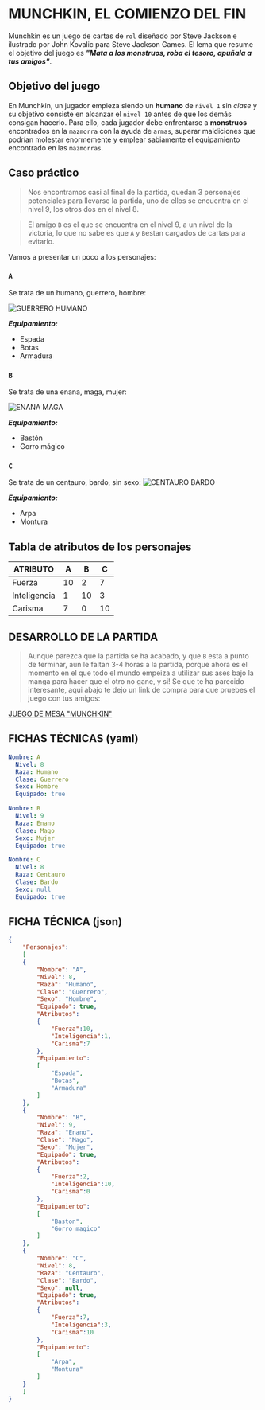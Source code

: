 # MUNCHKIN, EL COMIENZO DEL FIN
Munchkin es un juego de cartas de `rol` diseñado por Steve Jackson e ilustrado por John Kovalic para Steve Jackson Games. El lema que resume el objetivo del juego es ***"Mata a los monstruos, roba el tesoro, apuñala a tus amigos"***. 

## Objetivo del juego

En Munchkin, un jugador empieza siendo un **humano** de `nivel 1` sin *clase* y su objetivo consiste en alcanzar el `nivel 10` antes de que los demás consigan hacerlo. Para ello, cada jugador debe enfrentarse a **monstruos** encontrados en la `mazmorra` con la ayuda de `armas`, superar maldiciones que podrían molestar enormemente y emplear sabiamente el equipamiento encontrado en las `mazmorras`.

## Caso práctico

>Nos encontramos casi al final de la partida, quedan 3 personajes potenciales para llevarse la partida, uno de ellos se encuentra en el nivel 9, los otros dos en el nivel 8.

>El amigo `B` es el que se encuentra en el nivel 9, a un nivel de la victoria, lo que no sabe es que `A` y `B`estan cargados de cartas para evitarlo.

Vamos a presentar un poco a los personajes:

### `A`

Se trata de un humano, guerrero, hombre:

![GUERRERO HUMANO](https://img.freepik.com/fotos-premium/guerrero-medieval-espada-armadura-caminando-bosque_124507-189137.jpg)

***Equipamiento:***
+ Espada
+ Botas
+ Armadura

### `B`

Se trata de una enana, maga, mujer:

![ENANA MAGA](https://tse2.mm.bing.net/th?id=OIG3.wziALuEs27aypawheXLM&pid=ImgGn)

***Equipamiento:***
+ Bastón
+ Gorro mágico

### `C`

Se trata de un centauro, bardo, sin sexo:
![CENTAURO BARDO](https://tse1.mm.bing.net/th?id=OIG3.quhvzgoLWU2n8mhNxZpC&pid=ImgGn)

***Equipamiento:***

+ Arpa
+ Montura

## **Tabla de atributos de los personajes**

|ATRIBUTO|A|B|C
| --- | --- | --- | --- |
|Fuerza|10|2|7
|Inteligencia|1|10|3
|Carisma|7|0|10

## **DESARROLLO DE LA PARTIDA**

>Aunque parezca que la partida se ha acabado, y que `B` esta a punto de terminar, aun le faltan 3-4 horas a la partida, porque ahora es el momento en el que todo el mundo empeiza a utilizar sus ases bajo la manga para hacer que el otro no gane, y si! Se que te ha parecido interesante, aqui abajo te dejo un link de compra para que pruebes el juego con tus amigos:

[JUEGO DE MESA "MUNCHKIN"](https://outlet-pc.es/products/munchkin-embalaje-deteriorado?utm_source=google&utm_medium=cpc&utm_campaign=ES%20-%20Performance%20Max%20-%20General&utm_content=Performance%20Max&utm_term=&gad_source=1&gclid=Cj0KCQjwr9m3BhDHARIsANut04ZD8R4t_Dwkh8wKLxMsafhVjD3E5VATDmJXoNefIBSlFDr-WUcy1ysaAneuEALw_wcB)

## **FICHAS TÉCNICAS (yaml)**

```yaml
Nombre: A
  Nivel: 8
  Raza: Humano
  Clase: Guerrero
  Sexo: Hombre
  Equipado: true

Nombre: B
  Nivel: 9
  Raza: Enano
  Clase: Mago
  Sexo: Mujer
  Equipado: true

Nombre: C
  Nivel: 8
  Raza: Centauro
  Clase: Bardo
  Sexo: null
  Equipado: true
```
## FICHA TÉCNICA (json) 

```json
{
    "Personajes":
    [
    {
        "Nombre": "A",
        "Nivel": 8,
        "Raza": "Humano",
        "Clase": "Guerrero",
        "Sexo": "Hombre",
        "Equipado": true,
        "Atributos":
        {
            "Fuerza":10,
            "Inteligencia":1,
            "Carisma":7
        },
        "Equipamiento":
        [
            "Espada",
            "Botas",
            "Armadura"
        ]
    },
    {
        "Nombre": "B",
        "Nivel": 9,
        "Raza": "Enano",
        "Clase": "Mago",
        "Sexo": "Mujer",
        "Equipado": true,
        "Atributos":
        {
            "Fuerza":2,
            "Inteligencia":10,
            "Carisma":0
        },
        "Equipamiento":
        [
            "Baston",
            "Gorro magico"
        ] 
    },
    {
        "Nombre": "C",
        "Nivel": 8,
        "Raza": "Centauro",
        "Clase": "Bardo",
        "Sexo": null,
        "Equipado": true,
        "Atributos":
        {
            "Fuerza":7,
            "Inteligencia":3,
            "Carisma":10
        },
        "Equipamiento":
        [
            "Arpa",
            "Montura" 
        ]
    }
    ]
}


```











